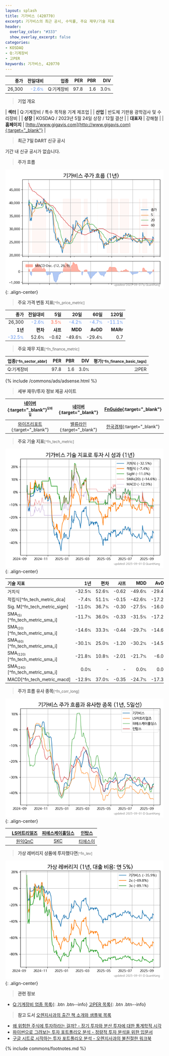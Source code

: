 ```yaml
---
layout: splash
title: 기가비스 (420770)
excerpt: 기가비스의 최근 공시, 수익률, 주요 재무/기술 지표
header:
  overlay_color: "#333"
  show_overlay_excerpt: false
categories:
- KOSDAQ
- Q:기계장비
- 고PER
keywords: 기가비스, 420770
---
```


| **종가** | **전일대비** | **업종** | **PER** | **PBR** | **DIV** |
| -------: | -----------: | -------: | ------: | ------: | ------: |
| 26,300 | <span style="color: cornflowerblue">-2.6<small>%</small></span> | Q:기계장비 | 97.8 | 1.6 | 3.0<small>%</small> |

<!-- more -->


> **기업 개요**<a id="company"></a>

| <span style="white-space:nowrap;">**섹터**</span> | Q:기계장비 / 특수 목적용 기계 제조업 |
| <span style="white-space:nowrap;">**산업**</span> | 반도체 기판용 광학검사 및 수리장비 |
| <span style="white-space:nowrap;">**상장**</span> | KOSDAQ / 2023년 5월 24일 상장 / 12월 결산 |
| <span style="white-space:nowrap;">**대표자**</span> | 강해철 |
| <span style="white-space:nowrap;">**홈페이지**</span> | [http://www.gigavis.com](http://www.gigavis.com){:target="_blank"} |


> **최근 7일 DART 신규 공시**<a id="dart"></a>

기간 내 신규 공시가 없습니다.


> **주가 흐름**<a id="price"></a>

![420770](/stock/images/420770.png){: .align-center}


> **주요 가격 변동 지표**<small>[^fn_price_metric]</small>

| **종가** | **전일대비** | **5일** | **20일** | **60일** | **120일** |
| -------: | -----------: | ------: | -------: | -------: | --------: |
| 26,300 | <span style="color: cornflowerblue">-2.6<small>%</small></span> | <span style="color: tomato">3.5<small>%</small></span> | <span style="color: cornflowerblue">-4.2<small>%</small></span> | <span style="color: cornflowerblue">-4.7<small>%</small></span> | <span style="color: cornflowerblue">-11.1<small>%</small></span> |
| **1년** | **편차** | **샤프** | **MDD** | **AvDD** | **MARr** |
| <span style="color: cornflowerblue">-32.5<small>%</small></span> | 52.6<small>%</small> | -0.62 | -49.6<small>%</small> | -29.4<small>%</small> | 0.7 |


> **주요 재무 지표**<small>[^fn_finance_metric]</small>

| **업종**<small>[^fn_sector_abbr]</small> | **PER** | **PBR** | **DIV** | **평가**<small>[^fn_finance_basic_tags]</small> |
| :--------------------------------------- | ------: | ------: | ------: | ----------------------------------------------: |
| Q:기계장비 | 97.8 | 1.6 | 3.0<small>%</small> | 고PER |



{% include /commons/ads/adsense.html %}

> **세부 재무/투자 정보 제공 사이트**

| [네이버](https://m.stock.naver.com/domestic/stock/420770/finance/summary){:target="_blank"}<sup><small>모바일</small></sup> | [네이버](https://finance.naver.com/item/coinfo.naver?code=420770){:target="_blank"} | [FnGuide](https://comp.fnguide.com/SVO2/ASP/SVD_Invest.asp?gicode=A420770&MenuYn=Y){:target="_blank"} |
| :---: | :---: | :---: |
| [와이즈리포트](https://comp.wisereport.co.kr/company/c1040001.aspx?cmp_cd=420770){:target="_blank"} | [밸류라인](https://www.valueline.co.kr/finance/summary/420770){:target="_blank"} | [한국경제](https://markets.hankyung.com/stock/420770/financial-summary){:target="_blank"} |


> **주요 기술 지표**<small>[^fn_tech_metric]</small>


![420770](/stock/images/420770_tech.png){: .align-center}

| **기술 지표** | **1년** | **편차** | **샤프** | **MDD** | **AvDD** |
| :------------ | ------: | -----------: | -------: | ------: | -------: |
| 거치식 | -32.5<small>%</small> | 52.6<small>%</small> | -0.62 | -49.6<small>%</small> | -29.4<small>%</small> |
| 적립식[^fn_tech_metric_dca] | -7.4<small>%</small> | 51.1<small>%</small> | -0.15 | -42.6<small>%</small> | -17.2<small>%</small> |
| Sig. M[^fn_tech_metric_sigm] | -11.0<small>%</small> | 36.7<small>%</small> | -0.30 | -27.5<small>%</small> | -16.0<small>%</small> |
| SMA<small><sub>(5)</sub></small>[^fn_tech_metric_sma_i] | -11.7<small>%</small> | 36.0<small>%</small> | -0.33 | -31.5<small>%</small> | -17.2<small>%</small> |
| SMA<small><sub>(20)</sub></small>[^fn_tech_metric_sma_i] | -14.6<small>%</small> | 33.3<small>%</small> | -0.44 | -29.7<small>%</small> | -14.6<small>%</small> |
| SMA<small><sub>(60)</sub></small>[^fn_tech_metric_sma_i] | -30.1<small>%</small> | 25.0<small>%</small> | -1.20 | -30.2<small>%</small> | -14.5<small>%</small> |
| SMA<small><sub>(120)</sub></small>[^fn_tech_metric_sma_i] | -21.8<small>%</small> | 10.8<small>%</small> | -2.01 | -21.7<small>%</small> | -6.0<small>%</small> |
| SMA<small><sub>(240)</sub></small>[^fn_tech_metric_sma_i] | 0.0<small>%</small> | - | - | 0.0<small>%</small> | 0.0<small>%</small> |
| MACD[^fn_tech_metric_macd] | -12.9<small>%</small> | 37.0<small>%</small> | -0.35 | -24.7<small>%</small> | -17.3<small>%</small> |


> **주가 흐름 유사 종목**<a id="corr"></a><small>[^fn_corr_long]</small>

![420770](/stock/images/420770_corr.png){: .align-center}

|       | [LS머트리얼즈](/417200/) | [피에스케이홀딩스](/031980/) | [인탑스](/049070/) |
| :---: | :------------------------------------: | :------------------------------------: | :------------------------------------: |
|       | [원익QnC](/074600/) | [SKC](/011790/) | [티에스이](/131290/) |


> **가상 레버리지 상품에 투자했다면**<a id="2x"></a><small>[^fn_lev]</small>

![420770](/stock/images/420770_2x.png){: .align-center}


> **관련 정보**

- [Q:기계장비 업종 목록](/stats/sector/kosdaq_업종_기계장비_종목/){: .btn .btn--info} [고PER 목록](/fn/fn_high_per/){: .btn .btn--info}

> **참고 도서** [오렌지사과의 출간 책 소개와 샘플북 목록](https://kongdori.tistory.com/691)

- [왜 위험한 주식에 투자하라는 걸까? - 장기 투자와 분산 투자에 대한 통계학적 시각](https://kongdori.tistory.com/421)
- [파이썬으로 그려보는 투자 포트폴리오 분석  - 정량적 투자 분석을 위한 입문서](https://kongdori.tistory.com/643)
- [구글 시트로 시작하는 투자 포트폴리오 분석 - 오렌지사과의 불친절한 워크북](https://kongdori.tistory.com/449)


{% include commons/footnotes.md %}